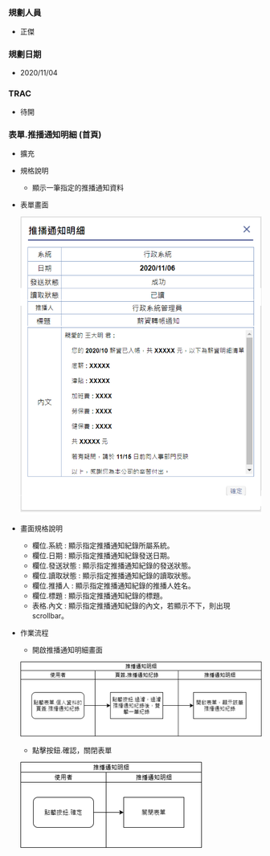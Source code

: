### <div id="user">規劃人員</div>
* 正傑

### <div id="updatedate">規劃日期</div>
* 2020/11/04

### <div id="trac">TRAC</div>
* 待開

### <div id="brainwork_2">表單.推播通知明細 <path>(首頁)</path></div>
* 擴充
* 規格說明
    * 顯示一筆指定的推播通知資料

* 表單畫面

    ![Alt pushmessagedetail_view](./img/pushmessagedetail_view.png)   
* 畫面規格說明
    * 欄位.系統 : 顯示指定推播通知紀錄所屬系統。
    * 欄位.日期 : 顯示指定推播通知紀錄發送日期。    
    * 欄位.發送狀態 : 顯示指定推播通知紀錄的發送狀態。
    * 欄位.讀取狀態 : 顯示指定推播通知紀錄的讀取狀態。
    * 欄位.推播人 : 顯示指定推播通知紀錄的推播人姓名。
	* 欄位.標題 : 顯示指定推播通知紀錄的標題。
    * 表格.內文 : 顯示指定推播通知紀錄的內文，若顯示不下，則出現scrollbar。

* 作業流程
    * 開啟推播通知明細畫面

    ![Alt pushmessagedetail_sa1](./img/pushmessagedetail_sa1.png)   
    * 點擊按鈕.確認，關閉表單

    ![Alt pushmessagedetail_sa2](./img/pushmessagedetail_sa2.png)   
